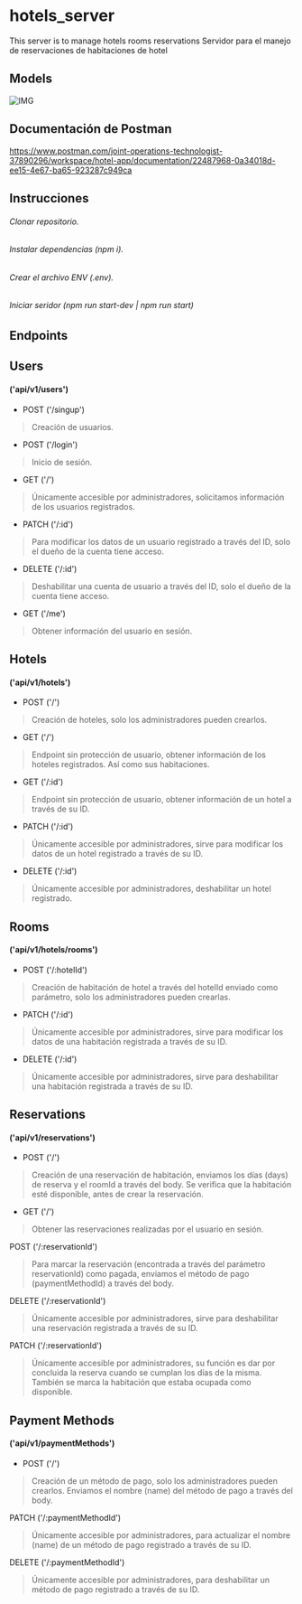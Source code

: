 # hotels_server
This server is to manage hotels rooms reservations
Servidor para el manejo de reservaciones de habitaciones de hotel

## Models
![IMG](https://i.ibb.co/fpWVGvP/hotel-server-models.jpg)

## Documentación de Postman
https://www.postman.com/joint-operations-technologist-37890296/workspace/hotel-app/documentation/22487968-0a34018d-ee15-4e67-ba65-923287c949ca

## Instrucciones

###### Clonar repositorio.
###### Instalar dependencias (npm i).
###### Crear el archivo ENV (.env).
###### Iniciar seridor (npm run start-dev | npm run start)

## Endpoints

## Users

#### ('api/v1/users')

- POST ('/singup')
> Creación de usuarios.

- POST ('/login')
> Inicio de sesión.

- GET ('/')
> Únicamente accesible por administradores, solicitamos información de los usuarios registrados.

- PATCH ('/:id')
> Para modificar los datos de un usuario registrado a través del ID, solo el dueño de la cuenta tiene acceso.

- DELETE ('/:id')
> Deshabilitar una cuenta de usuario a través del ID, solo el dueño de la cuenta tiene acceso.

- GET ('/me')
> Obtener información del usuario en sesión.

##

## Hotels

#### ('api/v1/hotels')

- POST ('/')
> Creación de hoteles, solo los administradores pueden crearlos.

- GET ('/')
> Endpoint sin protección de usuario, obtener información de los hoteles registrados. Así como sus habitaciones.

- GET ('/:id')
> Endpoint sin protección de usuario, obtener información de un hotel a través de su ID.

- PATCH ('/:id')
> Únicamente accesible por administradores, sirve para modificar los datos de un hotel registrado a través de su ID.

- DELETE ('/:id')
> Únicamente accesible por administradores, deshabilitar un hotel registrado.

##
## Rooms

#### ('api/v1/hotels/rooms')

- POST ('/:hotelId')
> Creación de habitación de hotel a través del hotelId enviado como parámetro, solo los administradores pueden crearlas.

- PATCH ('/:id')
> Únicamente accesible por administradores, sirve para modificar los datos de una habitación registrada a través de su ID.

- DELETE ('/:id')
> Únicamente accesible por administradores, sirve para deshabilitar una habitación registrada a través de su ID.

##
## Reservations

#### ('api/v1/reservations')

- POST ('/')
> Creación de una reservación de habitación, enviamos los días (days) de reserva y el roomId a través del body. Se verifica que la habitación esté disponible, antes de crear la reservación.

- GET ('/')
> Obtener las reservaciones realizadas por el usuario en sesión.

POST ('/:reservationId')
> Para marcar la reservación (encontrada a través del parámetro reservationId) como pagada, enviamos el método de pago (paymentMethodId) a través del body.

DELETE ('/:reservationId')
> Únicamente accesible por administradores, sirve para deshabilitar una reservación registrada a través de su ID.

PATCH ('/:reservationId')
> Únicamente accesible por administradores, su función es dar por concluida la reserva cuando se cumplan los días de la misma. También se marca la habitación que estaba ocupada como disponible.

##
## Payment Methods

#### ('api/v1/paymentMethods')

- POST ('/')
> Creación de un método de pago, solo los administradores pueden crearlos. Enviamos el nombre (name) del método de pago a través del body.

PATCH ('/:paymentMethodId')
> Únicamente accesible por administradores, para actualizar el nombre (name) de un método de pago registrado a través de su ID.

DELETE ('/:paymentMethodId')
> Únicamente accesible por administradores, para deshabilitar un método de pago registrado a través de su ID.
